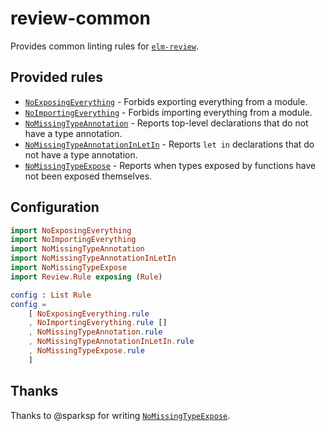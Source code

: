 # review-common

Provides common linting rules for [`elm-review`](https://package.elm-lang.org/packages/jfmengels/elm-review/latest/).


## Provided rules

- [`NoExposingEverything`](https://package.elm-lang.org/packages/jfmengels/review-common/1.1.0/NoExposingEverything) - Forbids exporting everything from a module.
- [`NoImportingEverything`](https://package.elm-lang.org/packages/jfmengels/review-common/1.1.0/NoImportingEverything) - Forbids importing everything from a module.
- [`NoMissingTypeAnnotation`](https://package.elm-lang.org/packages/jfmengels/review-common/1.1.0/NoMissingTypeAnnotation) - Reports top-level declarations that do not have a type annotation.
- [`NoMissingTypeAnnotationInLetIn`](https://package.elm-lang.org/packages/jfmengels/review-common/1.1.0/NoMissingTypeAnnotationInLetIn) - Reports `let in` declarations that do not have a type annotation.
- [`NoMissingTypeExpose`](https://package.elm-lang.org/packages/jfmengels/review-common/1.1.0/NoMissingTypeExpose) - Reports when types exposed by functions have not been exposed themselves.


## Configuration

```elm
import NoExposingEverything
import NoImportingEverything
import NoMissingTypeAnnotation
import NoMissingTypeAnnotationInLetIn
import NoMissingTypeExpose
import Review.Rule exposing (Rule)

config : List Rule
config =
    [ NoExposingEverything.rule
    , NoImportingEverything.rule []
    , NoMissingTypeAnnotation.rule
    , NoMissingTypeAnnotationInLetIn.rule
    , NoMissingTypeExpose.rule
    ]
```

## Thanks

Thanks to @sparksp for writing [`NoMissingTypeExpose`](https://package.elm-lang.org/packages/jfmengels/review-common/1.1.0/NoMissingTypeExpose).
